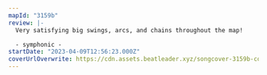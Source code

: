 ```yaml
---
mapId: "3159b"
review: |-
  Very satisfying big swings, arcs, and chains throughout the map!

  - symphonic -
startDate: "2023-04-09T12:56:23.000Z"
coverUrlOverwrite: https://cdn.assets.beatleader.xyz/songcover-3159b-cover.jpg
---
```

